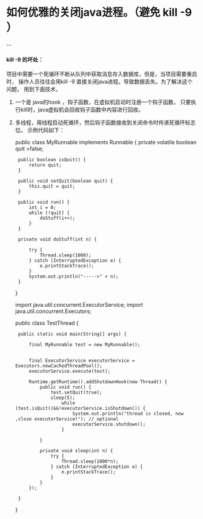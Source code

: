 # 如何优雅的关闭java进程。（避免 kill -9 ）
--
#### kill -9 的坏处：
项目中需要一个死循环不断从队列中获取消息存入数据库，但是，当项目需要重启时，
操作人员往往会用kill -9 直接关闭java进程。导致数据丢失。为了解决这个问题，
用到下面技术，

1. 一个是 java的hook ，钩子函数，在虚拟机启动时注册一个钩子函数，
只要执行kill时，java虚拟机会回收钩子函数中内容进行回收。
2. 多线程，用线程启动死循环，然后钩子函数接收到关闭命令时传递死循环标志位。
示例代码如下：

	public class MyRunnable implements Runnable {
		private volatile boolean quit =false;

		public boolean isQuit() {
			return quit;
		}

		public void setQuit(boolean quit) {
			this.quit = quit;
		}

		public void run() {
			int i = 0;
			while (!quit) {
				doStuff(i++);
			}
		}

		private void doStuff(int n) {

			try {
				Thread.sleep(1000);
			} catch (InterruptedException e) {
				e.printStackTrace();
			}
			System.out.println("----->" + n);
		}

	}


	import java.util.concurrent.ExecutorService;
	import java.util.concurrent.Executors;

	public class TestThread {

		public static void main(String[] args) {

			final MyRunnable test = new MyRunnable();
			

			final ExecutorService executorService = Executors.newCachedThreadPool();
			executorService.execute(test);

			Runtime.getRuntime().addShutdownHook(new Thread() {
				public void run() {
					test.setQuit(true);
					sleep(5);
						while (test.isQuit()&&!executorService.isShutdown()) {
							System.out.println("thread is closed, now ,close executorService!"); // optional
							executorService.shutdown();
						}

				}

				private void sleep(int n) {
					try {
						Thread.sleep(1000*n);
					} catch (InterruptedException e) {
						e.printStackTrace();
					}
				}
			});

		}

	}


